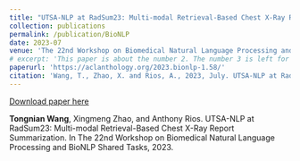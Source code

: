 ```yaml
---
title: "UTSA-NLP at RadSum23: Multi-modal Retrieval-Based Chest X-Ray Report Summarization"
collection: publications
permalink: /publication/BioNLP
date: 2023-07
venue: 'The 22nd Workshop on Biomedical Natural Language Processing and BioNLP Shared Tasks'
# excerpt: 'This paper is about the number 2. The number 3 is left for future work.'
paperurl: 'https://aclanthology.org/2023.bionlp-1.58/'
citation: 'Wang, T., Zhao, X. and Rios, A., 2023, July. UTSA-NLP at RadSum23: Multi-modal Retrieval-Based Chest X-Ray Report Summarization. In The 22nd Workshop on Biomedical Natural Language Processing and BioNLP Shared Tasks (pp. 557-566).'
---
```


[Download paper here](https://aclanthology.org/2023.bionlp-1.58/)

**Tongnian Wang**, Xingmeng Zhao, and Anthony Rios. UTSA-NLP at RadSum23: Multi-modal Retrieval-Based Chest X-Ray Report Summarization. In The 22nd Workshop on Biomedical Natural Language Processing and BioNLP Shared Tasks, 2023.
